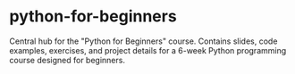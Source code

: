 # python-for-beginners
Central hub for the "Python for Beginners" course. Contains slides, code examples, exercises, and project details for a 6-week Python programming course designed for beginners.
